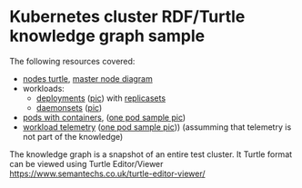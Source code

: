 # Kubernetes cluster RDF/Turtle knowledge graph sample

The following resources covered:
- [nodes turtle](./k8s-knowledge-graph/nodes.turtle), [master node diagram](./k8s-knowledge-graph/nodes.glaciation-mast01.png)
- workloads:
   - [deployments](./k8s-knowledge-graph/deployments.turtle) ([pic](./k8s-knowledge-graph/deployments.all.png)) with [replicasets](./k8s-knowledge-graph/replicasets.turtle)
   - [daemonsets](./k8s-knowledge-graph/daemonsets.turtle) ([pic](./k8s-knowledge-graph/daemonsets.kepler.png))
- [pods with containers](./k8s-knowledge-graph/pods.turtle), ([one pod sample pic](./k8s-knowledge-graph/pods.idrac-exporter.png))
- [workload telemetry](./k8s-knowledge-graph/workload-telemetry.turtle) ([one pod sample pic](./k8s-knowledge-graph/workload-telemetry.png))) (assumming that telemetry is not part of the knowledge)

The knowledge graph is a snapshot of an entire test cluster.
It Turtle format can be viewed using Turtle Editor/Viewer https://www.semantechs.co.uk/turtle-editor-viewer/

 